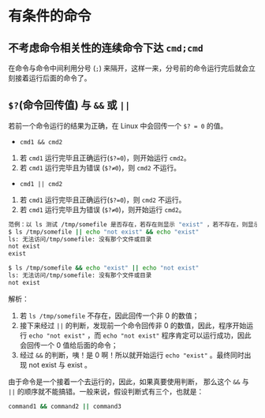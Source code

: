 # 有条件的命令

## 不考虑命令相关性的连续命令下达 `cmd;cmd`

在命令与命令中间利用分号 (`;`) 来隔开，这样一来，分号前的命令运行完后就会立刻接着运行后面的命令了。

## `$?`(命令回传值) 与 `&&` 或 `||`

若前一个命令运行的结果为正确，在 Linux 中会回传一个 `$? = 0` 的值。

- `cmd1 && cmd2`
1. 若 `cmd1` 运行完毕且正确运行(`$?=0`)，则开始运行 `cmd2`。
1. 若 `cmd1` 运行完毕且为错误 (`$?≠0`)，则 `cmd2` 不运行。
- `cmd1 || cmd2`
1. 若 `cmd1` 运行完毕且正确运行(`$?=0`)，则 `cmd2` 不运行。
1. 若 `cmd1` 运行完毕且为错误 (`$?≠0`)，则开始运行 `cmd2`。

```bash
范例：以 ls 测试 /tmp/somefile 是否存在，若存在则显示 "exist" ，若不存在，则显示 "not exist"！
$ ls /tmp/somefile || echo "not exist" && echo "exist"
ls: 无法访问/tmp/somefile: 没有那个文件或目录
not exist
exist

$ ls /tmp/somefile && echo "exist" || echo "not exist"
ls: 无法访问/tmp/somefile: 没有那个文件或目录
not exist
```

解析：

1. 若 `ls /tmp/somefile` 不存在，因此回传一个非 0 的数值；
1. 接下来经过 `||` 的判断，发现前一个命令回传非 0 的数值，因此，程序开始运行 `echo "not exist"` ，而 `echo "not exist"` 程序肯定可以运行成功，因此会回传一个 0 值给后面的命令；
1. 经过 `&&` 的判断，咦！是 0 啊！所以就开始运行 `echo "exist"` 。最终同时出现 not exist 与 exist 。

由于命令是一个接着一个去运行的，因此，如果真要使用判断， 那么这个 `&&` 与 `||` 的顺序就不能搞错。一般来说，假设判断式有三个，也就是：

```bash
command1 && command2 || command3
```
